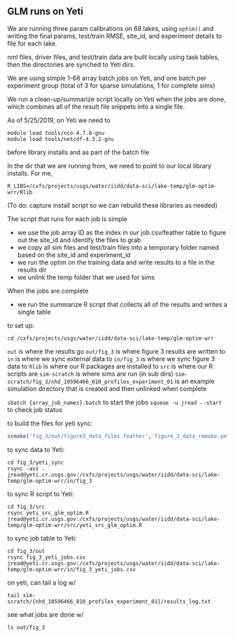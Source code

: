 ## GLM runs on Yeti

We are running three param calibrations on 68 lakes, using `optim()` and writing the final params, test/train RMSE, site_id, and experiment details to file for each lake.

nml files, driver files, and test/train data are built locally using task tables, then the directories are synched to Yeti dirs.

We are using simple 1-68 array batch jobs on Yeti, and one batch per experiment group (total of 3 for sparse simulations, 1 for complete sims)

We run a clean-up/summarize script locally on Yeti when the jobs are done, which combines all of the result file snippets into a single file. 

As of 5/25/2019, on Yeti we need to 
```
module load tools/nco-4.7.8-gnu
module load tools/netcdf-4.3.2-gnu
```
before library installs and as part of the batch file

In the dir that we are running from, we need to point to our local library installs. For me, 

```
R_LIBS=/cxfs/projects/usgs/water/iidd/data-sci/lake-temp/glm-optim-wrr/Rlib
```
(To do: capture install script so we can rebuild these libraries as needed)

The script that runs for each job is simple 
 - we use the job array ID as the index in our job csv/feather table to figure out the site_id and identify the files to grab
 - we copy all sim files and test/train files into a temporary folder named based on the site_id and experiment_id
 - we run the optim on the training data and write results to a file in the results dir
 - we unlink the temp folder that we used for sims
 
When the jobs are complete
 - we run the summarize R script that collects all of the results and writes a single table
 
to set up:
```
cd /cxfs/projects/usgs/water/iidd/data-sci/lake-temp/glm-optim-wrr
```
`out` is where the results go 
`out/fig_3` is where figure 3 results are written to
`in` is where we sync external data to
`in/fig_3` is where we sync figure 3 data to
`Rlib` is where our R packages are installed to
`src` is where our R scripts are
`sim-scratch` is where sims are run (in sub dirs)
`sim-scratch/fig_3/nhd_10596466_010_profiles_experiment_01` is an example simulation directory that is created and then unlinked when complete

`sbatch {array_job_names}.batch` to start the jobs
`squeue -u jread --start` to check job status

to build the files for yeti sync:
```r
scmake('fig_3/out/figure3_data_files.feather','figure_3_data_remake.yml')
```

to sync data to Yeti:
```
cd fig_3/yeti_sync
rsync -avz .  jread@yeti.cr.usgs.gov:/cxfs/projects/usgs/water/iidd/data-sci/lake-temp/glm-optim-wrr/in/fig_3
```

to sync R script to Yeti:
```
cd fig_3/src
rsync yeti_src_glm_optim.R jread@yeti.cr.usgs.gov:/cxfs/projects/usgs/water/iidd/data-sci/lake-temp/glm-optim-wrr/src/yeti_src_glm_optim.R
```

to sync job table to Yeti:
```
cd fig_3/out
rsync fig_3_yeti_jobs.csv jread@yeti.cr.usgs.gov:/cxfs/projects/usgs/water/iidd/data-sci/lake-temp/glm-optim-wrr/in/fig_3_yeti_jobs.csv
```

on yeti, can tail a log w/ 
```
tail sim-scratch/{nhd_10596466_010_profiles_experiment_01}/results_log.txt
```

see what jobs are done w/ 
```
ls out/fig_3
```

